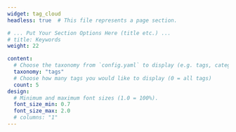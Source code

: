 ```yaml
---
widget: tag_cloud
headless: true  # This file represents a page section.

# ... Put Your Section Options Here (title etc.) ...
# title: Keywords
weight: 22

content:
  # Choose the taxonomy from `config.yaml` to display (e.g. tags, categories)
  taxonomy: "tags"
  # Choose how many tags you would like to display (0 = all tags)
  count: 5
design:
  # Minimum and maximum font sizes (1.0 = 100%).
  font_size_min: 0.7
  font_size_max: 2.0
  # columns: "1"
---
```

